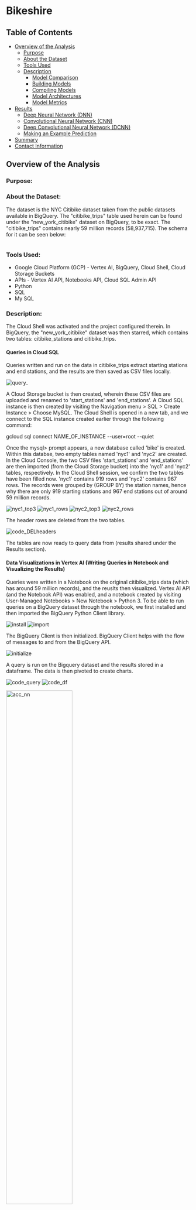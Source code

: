 # Bikeshire
## Table of Contents
- [Overview of the Analysis](#overview-of-the-analysis)
    - [Purpose](#purpose)
    - [About the Dataset](#about-the-dataset)
    - [Tools Used](#tools-used)
    - [Description](#description)
        - [Model Comparison](#Model-Comparison)
        - [Building Models](#Building-Models)
        - [Compiling Models](#Compiling-Models)
        - [Model Architectures](#Model-Architectures)
        - [Model Metrics](#Model-Metrics)
- [Results](#results) 
    - [Deep Neural Network (DNN)](#Deep-Neural-Network)
    - [Convolutional Neural Network (CNN)](#Convolutional-Neural-Network)
    - [Deep Convolutional Neural Network (DCNN)](#Deep-Convolutional-Neural-Network)
    - [Making an Example Prediction](#Making-an-Example-Prediction)
- [Summary](#summary)
- [Contact Information](#contact-information)

## Overview of the Analysis
### Purpose:


### About the Dataset:
The dataset is the NYC Citibike dataset taken from the public datasets available in BigQuery. The "citibike_trips" table used herein can be found under the "new_york_citibike" dataset on BigQuery, to be exact. The "citibike_trips" contains nearly 59 million records (58,937,715).
The schema for it can be seen below:

![]()

### Tools Used:
* Google Cloud Platform (GCP) - Vertex AI, BigQuery, Cloud Shell, Cloud Storage Buckets
* APIs - Vertex AI API, Notebooks API, Cloud SQL Admin API
* Python 
* SQL
* My SQL

### Description:
The Cloud Shell was activated and the project configured therein. In BigQuery, the "new_york_citibike" dataset was then starred, which contains two tables: citibike_stations and citibike_trips. 

#### Queries in Cloud SQL
Queries written and run on the data in citibike_trips extract starting stations and end stations, and the results are then saved as CSV files locally. 

![query_]()

A Cloud Storage bucket is then created, wherein these CSV files are uploaded and renamed to 'start_stations' and 'end_stations'. A Cloud SQL instance is then created by visiting the Navigation menu > SQL > Create Instance > Choose MySQL. The Cloud Shell is opened in a new tab, and we connect to the SQL instance created earlier through the following command:

gcloud sql connect NAME_OF_INSTANCE --user=root --quiet

Once the mysql> prompt appears, a new database called 'bike' is created. Within this databse, two empty tables named 'nyc1' and 'nyc2' are created. In the Cloud Console, the two CSV files 'start_stations' and 'end_stations' are then imported (from the Cloud Storage bucket) into the 'nyc1' and 'nyc2' tables, respectively. In the Cloud Shell session, we confirm the two tables have been filled now. 'nyc1' contains 919 rows and 'nyc2' contains 967 rows. The records were grouped by (GROUP BY) the station names, hence why there are only 919 starting stations and 967 end stations out of around 59 million records. 

![nyc1_top3]()
![nyc1_rows]()
![nyc2_top3]()
![nyc2_rows]()

The header rows are deleted from the two tables.

![code_DELheaders]()

The tables are now ready to query data from (results shared under the Results section).

#### Data Visualizations in Vertex AI (Writing Queries in Notebook and Visualizing the Results)
Queries were written in a Notebook on the original citibike_trips data (which has around 59 million records), and the reuslts then visualized. Vertex AI API (and the Notebook API) was enabled, and a notebook created by visiting User-Managed Notebooks > New Notebook > Python 3. To be able to run queries on a BigQuery dataset through the notebook, we first installed and then imported the BigQuery Python Client library. 

![install]()
![import]()

The BigQuery Client is then initialized. BigQuery Client helps with the flow of messages to and from the BigQuery API.

![initialize]()

A query is run on the Bigquery dataset and the results stored in a dataframe. The data is then pivoted to create charts.

![code_query]()
![code_df]()

<img style="width:60%" alt="acc_nn" src="">

## Results
### Cloud SQL Queries

### Data Visualizations 

### Making an Example Prediction:


## Summary

## Contact Information
Email: st.sohatariq@gmail.com

 
